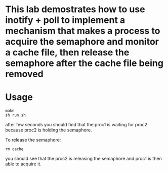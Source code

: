 # This lab demostrates how to use inotify + poll to implement a mechanism that makes a process to acquire the semaphore and monitor a cache file, then release the semaphore after the cache file being removed

# Usage
```
make
sh run.sh
```

after few seconds you should find that the proc1 is waiting for proc2 because proc2 is holding the semaphore.

To release the semaphore:
```
rm cache
```

you should see that the proc2 is releasing the semaphore and proc1 is then able to acquire it.
